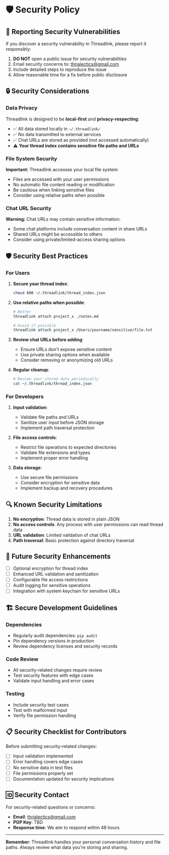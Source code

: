 # 🛡️ Security Policy

## 🚨 Reporting Security Vulnerabilities

If you discover a security vulnerability in Threadlink, please report it responsibly:

1. **DO NOT** open a public issue for security vulnerabilities
2. Email security concerns to: thrialectics@gmail.com
3. Include detailed steps to reproduce the issue
4. Allow reasonable time for a fix before public disclosure

## 🔒 Security Considerations

### Data Privacy

Threadlink is designed to be **local-first** and **privacy-respecting**:

- ✅ All data stored locally in `~/.threadlink/`
- ✅ No data transmitted to external services
- ✅ Chat URLs are stored as provided (not accessed automatically)
- ⚠️ **Your thread index contains sensitive file paths and URLs**

### File System Security

**Important:** Threadlink accesses your local file system:

- Files are accessed with your user permissions
- No automatic file content reading or modification
- Be cautious when linking sensitive files
- Consider using relative paths when possible

### Chat URL Security

**Warning:** Chat URLs may contain sensitive information:

- Some chat platforms include conversation content in share URLs
- Shared URLs might be accessible to others
- Consider using private/limited-access sharing options

## 🛡️ Security Best Practices

### For Users

1. **Secure your thread index**:
   ```bash
   chmod 600 ~/.threadlink/thread_index.json
   ```

2. **Use relative paths when possible**:
   ```bash
   # Better
   threadlink attach project_x ./notes.md
   
   # Avoid if possible
   threadlink attach project_x /Users/yourname/sensitive/file.txt
   ```

3. **Review chat URLs before adding**:
   - Ensure URLs don't expose sensitive content
   - Use private sharing options when available
   - Consider removing or anonymizing old URLs

4. **Regular cleanup**:
   ```bash
   # Review your stored data periodically
   cat ~/.threadlink/thread_index.json
   ```

### For Developers

1. **Input validation**:
   - Validate file paths and URLs
   - Sanitize user input before JSON storage
   - Implement path traversal protection

2. **File access controls**:
   - Restrict file operations to expected directories
   - Validate file extensions and types
   - Implement proper error handling

3. **Data storage**:
   - Use secure file permissions
   - Consider encryption for sensitive data
   - Implement backup and recovery procedures

## 🔍 Known Security Limitations

1. **No encryption**: Thread data is stored in plain JSON
2. **No access controls**: Any process with user permissions can read thread data
3. **URL validation**: Limited validation of chat URLs
4. **Path traversal**: Basic protection against directory traversal

## 🚀 Future Security Enhancements

- [ ] Optional encryption for thread index
- [ ] Enhanced URL validation and sanitization
- [ ] Configurable file access restrictions
- [ ] Audit logging for sensitive operations
- [ ] Integration with system keychain for sensitive URLs

## 🏗️ Secure Development Guidelines

### Dependencies
- Regularly audit dependencies: `pip audit`
- Pin dependency versions in production
- Review dependency licenses and security records

### Code Review
- All security-related changes require review
- Test security features with edge cases
- Validate input handling and error cases

### Testing
- Include security test cases
- Test with malformed input
- Verify file permission handling

## 📋 Security Checklist for Contributors

Before submitting security-related changes:

- [ ] Input validation implemented
- [ ] Error handling covers edge cases
- [ ] No sensitive data in test files
- [ ] File permissions properly set
- [ ] Documentation updated for security implications

## 🆔 Security Contact

For security-related questions or concerns:
- **Email**: thrialectics@gmail.com
- **PGP Key**: TBD
- **Response time**: We aim to respond within 48 hours

---

**Remember**: Threadlink handles your personal conversation history and file paths. Always review what data you're storing and sharing. 